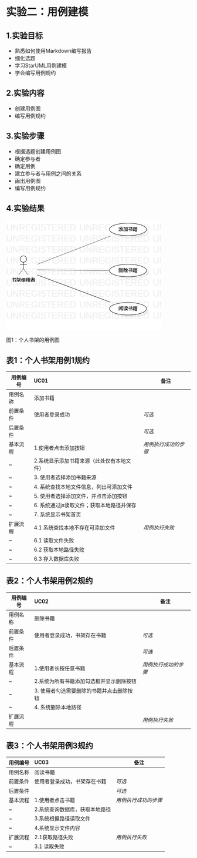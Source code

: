 # 实验二：用例建模

## 1.实验目标

- 熟悉如何使用Markdown编写报告
- 细化选题
- 学习StarUML用例建模
- 学会编写用例规约

## 2.实验内容

- 创建用例图
- 编写用例规约

## 3.实验步骤

- 根据选题创建用例图
- 确定参与者
- 确定用例
- 建立参与者与用例之间的关系
- 画出用例图
- 编写用例规约

## 4.实验结果
![image](./Lab02.jpg)

图1：个人书架的用例图

## 表1：个人书架用例1规约  

用例编号  | UC01 | 备注  
-|:-|-  
用例名称  | 添加书籍  |   
前置条件  |  使用者登录成功   | *可选*   
后置条件  |      | *可选*   
基本流程  | 1.使用者点击添加按钮  |*用例执行成功的步骤*    
~| 2.系统显示添加书籍来源（此处仅有本地文件）  |   
~| 3. 使用者选择添加书籍来源  |   
~| 4. 系统查找本地文件信息，列出可添加文件  |   
~| 5.  使用者选择添加文件，并点击添加按钮 |  
~| 6.  系统通过js读取文件；获取本地路径并保存|
~| 7.  系统显示书架首页|
扩展流程  | 4.1  系统查找本地不存在可添加文件 |*用例执行失败*  
~| 6.1 读取文件失败|
~| 6.2 获取本地路径失败|
~| 6.3 存入数据库失败|

## 表2：个人书架用例2规约  

用例编号  | UC02 | 备注  
-|:-|-  
用例名称  | 删除书籍  |   
前置条件  |  使用者登录成功，书架存在书籍   | *可选*   
后置条件  |      | *可选*   
基本流程  | 1.使用者长按任意书籍  |*用例执行成功的步骤*    
~| 2.系统为所有书籍添加勾选框并显示删除按钮  |   
~| 3. 使用者勾选需要删除的书籍并点击删除按钮  |   
~| 4. 系统删除本地路径  |   
扩展流程  |    |*用例执行失败* 

## 表3：个人书架用例3规约  

用例编号  | UC03 | 备注  
-|:-|-  
用例名称  | 阅读书籍  |   
前置条件  |  使用者登录成功，书架存在书籍   | *可选*   
后置条件  |      | *可选*   
基本流程  | 1.使用者点击书籍  |*用例执行成功的步骤*    
~| 2.系统查询数据库，获取本地路径  |
~| 3.系统根据路径读取文件|
~| 4.系统显示文件内容|
扩展流程  | 2.1获取路径失败   |*用例执行失败*
~| 3.1 读取失败|



